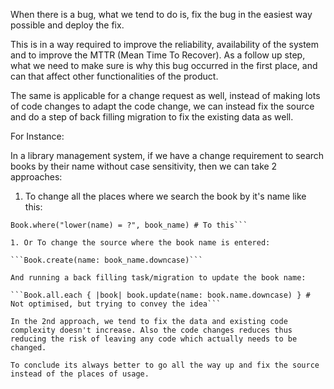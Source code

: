 When there is a bug, what we tend to do is, fix the bug in the easiest way possible and deploy the fix.

This is in a way required to improve the reliability, availability of the system and to improve the MTTR (Mean Time To Recover). As a follow up step, what we need to make sure is why this bug occurred in the first place, and can that affect other functionalities of the product.

The same is applicable for a change request as well, instead of making lots of code changes to adapt the code change, we can instead fix the source and do a step of back filling migration to fix the existing data as well.

For Instance:

In a library management system, if we have a change requirement to search books by their name without case sensitivity, then we can take 2 approaches:

1. To change all the places where we search the book by it's name like this:

```Book.find_by(name: book_name) # From this
Book.where("lower(name) = ?", book_name) # To this```

1. Or To change the source where the book name is entered:

```Book.create(name: book_name.downcase)```

And running a back filling task/migration to update the book name:

```Book.all.each { |book| book.update(name: book.name.downcase) } # Not optimised, but trying to convey the idea```

In the 2nd approach, we tend to fix the data and existing code complexity doesn't increase. Also the code changes reduces thus reducing the risk of leaving any code which actually needs to be changed.

To conclude its always better to go all the way up and fix the source instead of the places of usage.
